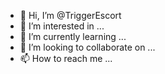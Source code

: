 - 👋 Hi, I’m @TriggerEscort
- 👀 I’m interested in ...
- 🌱 I’m currently learning ...
- 💞️ I’m looking to collaborate on ...
- 📫 How to reach me ...

<!---
TriggerEscort/TriggerEscort is a ✨ special ✨ repository because its `README.md` (this file) appears on your GitHub profile.
You can click the Preview link to take a look at your changes.
--->
